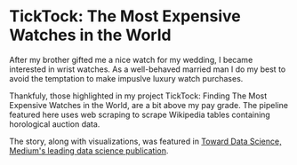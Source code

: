 # TickTock: The Most Expensive Watches in the World

After my brother gifted me a nice watch for my wedding, I became interested in wrist watches. As a well-behaved married man I do my best to avoid the temptation to make impuslve luxury watch purchases. 

Thankfuly, those highlighted in my project TickTock: Finding The Most Expensive Watches in the World, are a bit above my pay grade. The pipeline featured here uses web scraping to scrape Wikipedia tables containing horological auction data. 

The story, along with visualizations, was featured in [Toward Data Science, Medium's leading data science publication](https://towardsdatascience.com/how-i-used-python-and-sql-to-find-the-most-expensive-watches-in-the-world-785ff71bc893).
